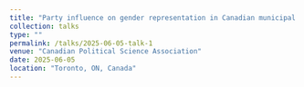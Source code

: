 ```yaml
---
title: "Party influence on gender representation in Canadian municipal politics"
collection: talks
type: ""
permalink: /talks/2025-06-05-talk-1
venue: "Canadian Political Science Association"
date: 2025-06-05
location: "Toronto, ON, Canada"
---
```

